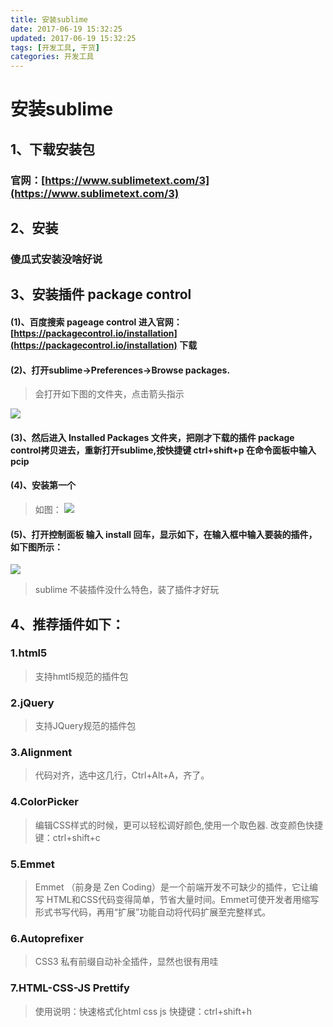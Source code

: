 ```yaml
---
title: 安装sublime
date: 2017-06-19 15:32:25
updated: 2017-06-19 15:32:25
tags: [开发工具, 干货]
categories: 开发工具
---
```

# 安装sublime

## 1、下载安装包
### 官网：[https://www.sublimetext.com/3](https://www.sublimetext.com/3)

## 2、安装
### 傻瓜式安装没啥好说

<!--more-->

## 3、安装插件 package control
#### (1)、百度搜索 pageage control 进入官网：[https://packagecontrol.io/installation](https://packagecontrol.io/installation) 下载
#### (2)、打开sublime->Preferences->Browse packages.
> 会打开如下图的文件夹，点击箭头指示

![](1497494492109069418.png)
#### (3)、然后进入 Installed Packages 文件夹，把刚才下载的插件 package control拷贝进去，重新打开sublime,按快捷键 ctrl+shift+p 在命令面板中输入pcip

#### (4)、安装第一个
>如图：
![](1497494522986001984.png)

#### (5)、打开控制面板 输入 install 回车，显示如下，在输入框中输入要装的插件，如下图所示：
![](1497494642333060000.png)

> sublime 不装插件没什么特色，装了插件才好玩

## 4、推荐插件如下：

### 1.html5
> 支持hmtl5规范的插件包

### 2.jQuery
> 支持JQuery规范的插件包

### 3.Alignment
> 代码对齐，选中这几行，Ctrl+Alt+A，齐了。

### 4.ColorPicker
> 编辑CSS样式的时候，更可以轻松调好颜色,使用一个取色器.
> 改变颜色快捷键：ctrl+shift+c



### 5.Emmet
> Emmet （前身是 Zen Coding）是一个前端开发不可缺少的插件，它让编写 HTML和CSS代码变得简单，节省大量时间。Emmet可使开发者用缩写形式书写代码，再用“扩展”功能自动将代码扩展至完整样式。

### 6.Autoprefixer
>CSS3 私有前缀自动补全插件，显然也很有用哇


### 7.HTML-CSS-JS Prettify
>使用说明：快速格式化html css js
>快捷键：ctrl+shift+h
